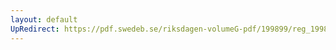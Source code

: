```yaml
---
layout: default
UpRedirect: https://pdf.swedeb.se/riksdagen-volumeG-pdf/199899/reg_199899/reg_199899_0323.pdf
---
```

